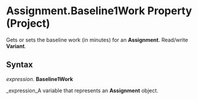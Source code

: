 
# Assignment.Baseline1Work Property (Project)

Gets or sets the baseline work (in minutes) for an  **Assignment**. Read/write  **Variant**.


## Syntax

 _expression_. **Baseline1Work**

 _expression_A variable that represents an  **Assignment** object.

